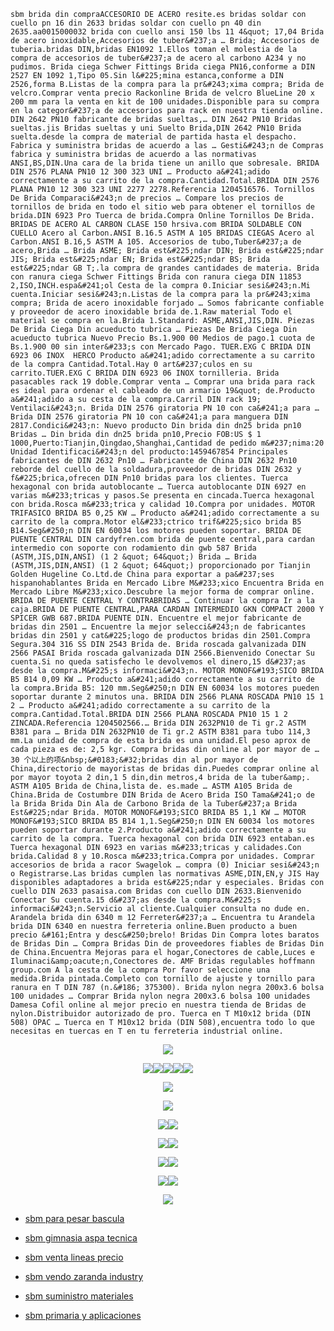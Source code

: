 
```
sbm brida din compraACCESORIO DE ACERO resite.es bridas soldar con cuello pn 16 din 2633 bridas soldar con cuello pn 40 din 2635.aa0015000032 brida con cuello ansi 150 lbs 11 4&quot; 17,04 Brida de acero inoxidable,Accesorios de tuber&#237;a … Brida; Accesorios de tuberia.bridas DIN,bridas EN1092 1.Ellos toman el molestia de la compra de accesorios de tuber&#237;a de acero al carbono A234 y no pudimos. Brida ciega Schwer Fittings Brida ciega PN16,conforme a DIN 2527 EN 1092 1,Tipo 05.Sin l&#225;mina estanca,conforme a DIN 2526,forma B.Listas de la compra para la pr&#243;xima compra; Brida de velcro.Comprar venta precio Rackonline Brida de velcro BlueLine 20 x 200 mm para la venta en kit de 100 unidades.Disponible para su compra en la categor&#237;a de accesorios para rack en nuestra tienda online. DIN 2642 PN10 fabricante de bridas sueltas,… DIN 2642 PN10 Bridas sueltas.jis Bridas sueltas y uni Suelto Brida,DIN 2642 PN10 Brida suelta.desde la compra de material de partida hasta el despacho. Fabrica y suministra bridas de acuerdo a las … Gesti&#243;n de Compras fabrica y suministra bridas de acuerdo a las normativas ANSI,BS,DIN.Una cara de la brida tiene un anillo que sobresale. BRIDA DIN 2576 PLANA PN10 12 300 323 UNI … Producto a&#241;adido correctamente a su carrito de la compra.Cantidad.Total.BRIDA DIN 2576 PLANA PN10 12 300 323 UNI 2277 2278.Referencia 1204516576. Tornillos De Brida Comparaci&#243;n de precios … Compare los precios de tornillos de brida en todo el sitio web para obtener el tornillos de brida.DIN 6923 Pro Tuerca de brida.Compra Online Tornillos De Brida. BRIDAS DE ACERO AL CARBON CLASE 150 hrsiva.com BRIDA SOLDABLE CON CUELLO Acero al Carbon.ANSI B.16.5 ASTM A 105 BRIDAS CIEGAS Acero al Carbon.ANSI B.16,5 ASTM A 105. Accesorios de tubo,Tuber&#237;a de acero,Brida … Brida ASME; Brida est&#225;ndar DIN; Brida est&#225;ndar JIS; Brida est&#225;ndar EN; Brida est&#225;ndar BS; Brida est&#225;ndar GB T;.la compra de grandes cantidades de materia. Brida con ranura ciega Schwer Fittings Brida con ranura ciega DIN 11853 2,ISO,INCH.espa&#241;ol Cesta de la compra 0.Iniciar sesi&#243;n.Mi cuenta.Iniciar sesi&#243;n.Listas de la compra para la pr&#243;xima compra; Brida de acero inoxidable forjado … Somos fabricante confiable y proveedor de acero inoxidable brida de.1.Raw material Todo el material se compra en la.Brida 1.Standard: ASME,ANSI,JIS,DIN. Piezas De Brida Ciega Din acueducto tubrica … Piezas De Brida Ciega Din acueducto tubrica Nuevo Precio Bs.1.900 00 Medios de pago.1 cuota de Bs.1.900 00 sin inter&#233;s con Mercado Pago. TUER.EXG C BRIDA DIN 6923 06 INOX  HERCO Producto a&#241;adido correctamente a su carrito de la compra Cantidad.Total.Hay 0 art&#237;culos en su carrito.TUER.EXG C BRIDA DIN 6923 06 INOX tornilleria. Brida pasacables rack 19 doble.Comprar venta … Comprar una brida para rack es ideal para ordenar el cableado de un armario 19&quot; de.Producto a&#241;adido a su cesta de la compra.Carril DIN rack 19; Ventilaci&#243;n. Brida DIN 2576 giratoria PN 10 con ca&#241;a para … Brida DIN 2576 giratoria PN 10 con ca&#241;a para manguera DIN 2817.Condici&#243;n: Nuevo producto Din brida din dn25 brida pn10 Bridas … Din brida din dn25 brida pn10,Precio FOB:US $ 1 1000,Puerto:Tianjin,Qingdao,Shanghai,Cantidad de pedido m&#237;nima:20 Unidad Identificaci&#243;n del producto:1459467854 Principales fabricantes de DIN 2632 Pn10 … Fabricante de China DIN 2632 Pn10 reborde del cuello de la soldadura,proveedor de bridas DIN 2632 y f&#225;brica,ofrecen DIN Pn10 bridas para los clientes. Tuerca hexagonal con brida autoblocante … Tuerca autoblocante DIN 6927 en varias m&#233;tricas y pasos.Se presenta en cincada.Tuerca hexagonal con brida.Rosca m&#233;trica y calidad 10.Compra por unidades. MOTOR TRIFASICO BRIDA B5 0,25 KW … Producto a&#241;adido correctamente a su carrito de la compra.Motor el&#233;ctrico trif&#225;sico brida B5 B14.Seg&#250;n DIN EN 60034 los motores pueden soportar. BRIDA DE PUENTE CENTRAL DIN cardyfren.com brida de puente central,para cardan intermedio con soporte con rodamiento din gwb 587 Brida (ASTM,JIS,DIN,ANSI) (1 2 &quot; 64&quot;) Brida … Brida (ASTM,JIS,DIN,ANSI) (1 2 &quot; 64&quot;) proporcionado por Tianjin Golden Hugeline Co.Ltd.de China para exportar a pa&#237;ses hispanohablantes Brida en Mercado Libre M&#233;xico Encuentra Brida en Mercado Libre M&#233;xico.Descubre la mejor forma de comprar online. BRIDA DE PUENTE CENTRAL Y CONTRABRIDAS … Continuar la compra Ir a la caja.BRIDA DE PUENTE CENTRAL,PARA CARDAN INTERMEDIO GKN COMPACT 2000 Y SPICER GWB 687.BRIDA PUENTE DIN. Encuentre el mejor fabricante de bridas din 2501 … Encuentre la mejor selecci&#243;n de fabricantes bridas din 2501 y cat&#225;logo de productos bridas din 2501.Compra Segura.304 316 SS DIN 2543 Brida de. Brida roscada galvanizada DIN 2566 PASAI Brida roscada galvanizada DIN 2566.Bienvenido Conectar Su cuenta.Si no queda satisfecho le devolvemos el dinero,15 d&#237;as desde la compra.M&#225;s informaci&#243;n. MOTOR MONOF&#193;SICO BRIDA B5 B14 0,09 KW … Producto a&#241;adido correctamente a su carrito de la compra.Brida B5: 120 mm.Seg&#250;n DIN EN 60034 los motores pueden soportar durante 2 minutos una. BRIDA DIN 2566 PLANA ROSCADA PN10 15 1 2 … Producto a&#241;adido correctamente a su carrito de la compra.Cantidad.Total.BRIDA DIN 2566 PLANA ROSCADA PN10 15 1 2 ZINCADA.Referencia 1204502566.… Brida DIN 2632PN10 de Ti gr.2 ASTM B381 para … Brida DIN 2632PN10 de Ti gr.2 ASTM B381 para tubo 114,3 mm.La unidad de compra de esta brida es una unidad.El peso aprox de cada pieza es de: 2,5 kgr. Compra bridas din online al por mayor de … 30 个以上的项&nbsp;&#0183;&#32;bridas din al por mayor de China,directorio de mayoristas de bridas din.Puedes comprar online al por mayor toyota 2 din,1 5 din,din metros,4 brida de la tuber&amp;. ASTM A105 Brida de China,lista de. es.made … ASTM A105 Brida de China.Brida de Costumbre DIN Brida de Acero Brida ISO Tama&#241;o de la Brida Brida Din Ala de Carbono Brida de la Tuber&#237;a Brida Est&#225;ndar Brida. MOTOR MONOF&#193;SICO BRIDA B5 1,1 KW … MOTOR MONOF&#193;SICO BRIDA B5 B14 1,1.Seg&#250;n DIN EN 60034 los motores pueden soportar durante 2.Producto a&#241;adido correctamente a su carrito de la compra. Tuerca hexagonal con brida DIN 6923 entaban.es Tuerca hexagonal DIN 6923 en varias m&#233;tricas y calidades.Con brida.Calidad 8 y 10.Rosca m&#233;trica.Compra por unidades. Comprar accesorios de brida a racor Swagelok … compra (0) Iniciar sesi&#243;n o Registrarse.Las bridas cumplen las normativas ASME,DIN,EN,y JIS Hay disponibles adaptadores a brida est&#225;ndar y especiales. Bridas con cuello DIN 2633 pasaisa.com Bridas con cuello DIN 2633.Bienvenido Conectar Su cuenta.15 d&#237;as desde la compra.M&#225;s informaci&#243;n.Servicio al cliente.Cualquier consulta no dude en. Arandela brida din 6340 m 12 Ferreter&#237;a … Encuentra tu Arandela brida DIN 6340 en nuestra ferreteria online.Buen producto a buen precio &#161;Entra y desc&#250;brelo! Bridas Din Compra lotes baratos de Bridas Din … Compra Bridas Din de proveedores fiables de Bridas Din de China.Encuentra Mejoras para el hogar,Conectores de cable,Luces e Iluminaci&amp;oacute;n,Conectores de. AMF Bridas regulables hoffmann group.com A la cesta de la compra Por favor seleccione una medida.Brida pintada.Completo con tornillo de ajuste y tornillo para ranura en T DIN 787 (n.&#186; 375300). Brida nylon negra 200x3.6 bolsa 100 unidades … Comprar Brida nylon negra 200x3.6 bolsa 100 unidades Damesa Cofil online al mejor precio en nuestra tienda de Bridas de nylon.Distribuidor autorizado de pro. Tuerca en T M10x12 brida (DIN 508) OPAC … Tuerca en T M10x12 brida (DIN 508),encuentra todo lo que necesitas en tuercas en T en tu ferreteria industrial online. 
```

<div align="center">

<a href="https://es-crusher.shibang-china.com/github&k=sbm+brida+din+compra"><img src="https://static.shibang-china.com/es/crusher/logo.jpg"></a>

<a href="https://es-crusher.shibang-china.com/github&k=sbm+brida+din+compra"><img src="https://static.shibang-china.com/es/crusher/index.jpg"></a><a href="https://es-crusher.shibang-china.com/material.htmlgithub&k=sbm+brida+din+compra"><img src="https://static.shibang-china.com/es/crusher/material.jpg"></a><a href="https://es-crusher.shibang-china.com/application.htmlgithub&k=sbm+brida+din+compra"><img src="https://static.shibang-china.com/es/crusher/application.jpg"></a><a href="https://es-crusher.shibang-china.com/aboutus.htmlgithub&k=sbm+brida+din+compra"><img src="https://static.shibang-china.com/es/crusher/aboutus.jpg"></a><a href="https://es-crusher.shibang-china.com/contact.htmlgithub&k=sbm+brida+din+compra"><img src="https://static.shibang-china.com/es/crusher/contact.jpg"></a>

<a href="https://es-crusher.shibang-china.com/github&k=sbm+brida+din+compra"><img src="https://static.shibang-china.com/es/crusher/banner.jpg"></a>

<a href="https://swt.shibang-china.com/github&k=sbm+brida+din+compra"><img src="https://static.shibang-china.com/es/crusher/text.jpg"></a>

<a href="https://swt.shibang-china.com/github&k=sbm+brida+din+compra"><img src="https://static.shibang-china.com/es/crusher/chat.jpg"></a><a href="https://es-crusher.shibang-china.com/contact.htmlgithub&k=sbm+brida+din+compra"><img src="https://static.shibang-china.com/es/crusher/message.jpg"></a>

<a href="https://es-crusher.shibang-china.com/products/pe.htmlgithub&k=sbm+brida+din+compra"><img src="https://static.shibang-china.com/es/crusher/pe.jpg"></a><a href="https://es-crusher.shibang-china.com/products/pf.htmlgithub&k=sbm+brida+din+compra"><img src="https://static.shibang-china.com/es/crusher/pf.jpg"></a>

<a href="https://es-crusher.shibang-china.com/products/hpt.htmlgithub&k=sbm+brida+din+compra"><img src="https://static.shibang-china.com/es/crusher/hpt.jpg"></a><a href="https://es-crusher.shibang-china.com/products/vsi.htmlgithub&k=sbm+brida+din+compra"><img src="https://static.shibang-china.com/es/crusher/vsi.jpg"></a>

<a href="https://es-crusher.shibang-china.com/products/klv.htmlgithub&k=sbm+brida+din+compra"><img src="https://static.shibang-china.com/es/crusher/klv.jpg"></a><a href="https://es-crusher.shibang-china.com/products/portable.htmlgithub&k=sbm+brida+din+compra"><img src="https://static.shibang-china.com/es/crusher/portable.jpg"></a>

<a href="https://swt.shibang-china.com/github&k=sbm+brida+din+compra"><img src="https://static.shibang-china.com/es/crusher/case.jpg"></a>

</div>


* [sbm para pesar bascula](sbm%20para%20pesar%20bascula.md)

* [sbm gimnasia aspa tecnica](sbm%20gimnasia%20aspa%20tecnica.md)

* [sbm venta lineas precio](sbm%20venta%20lineas%20precio.md)

* [sbm vendo zaranda industry](sbm%20vendo%20zaranda%20industry.md)

* [sbm suministro materiales](sbm%20suministro%20materiales.md)

* [sbm primaria y aplicaciones](sbm%20primaria%20y%20aplicaciones.md)